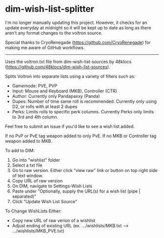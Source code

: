 # dim-wish-list-splitter

I'm no longer manually updating this project. However, it checks for an update everyday at midnight so it will be kept up to date as long as there aren't any format changes to the voltron source. 

Special thanks to CryoRenegade (https://github.com/CryoRenegade) for making me aware of GitHub workflows.

----------------------------------------------------------------

Uses the voltron.txt file from dim-wish-list-sources by 48klocs (https://github.com/48klocs/dim-wish-list-sources).

Splits Voltron into separate lists using a variety of filters such as:
- Gamemode: PVE, PVP
- Input: Mouse and Keyboard (MKB), Controller (CTR)
- Author: Currently only Pandapaxxy (Panda)
- Dupes: Number of time same roll is recommended. Currently only using D2, or rolls with at least 2 dupes
- Perks: Limits rolls to specific perk columns. Currently Perks only limits to 3rd and 4th column.

Feel free to submit an issue if you'd like to see a wish list added.

If no PvP or PvE tag weapon added to only PvE. If no MKB or Controller tag weapon added to MKB.

To add to DIM:
1. Go into "wishlist" folder
2. Select a txt file
3. Go to raw version. Either click "view raw" link or button on top right side of text window.
4. Copy URL of raw version
5. On DIM, navigate to Settings-Wish Lists
6. Paste under "Optionally, supply the URL(s) for a wish list (pipe | separated)"
7. Click "Update Wish List Source"

To Change WishLists Either:
* Copy new URL of raw verion of a wishlist
* Adjust ending of existing URL (ex. .../wishlists/MKB.txt --> .../wishlists/MKB_PVE.txt)
